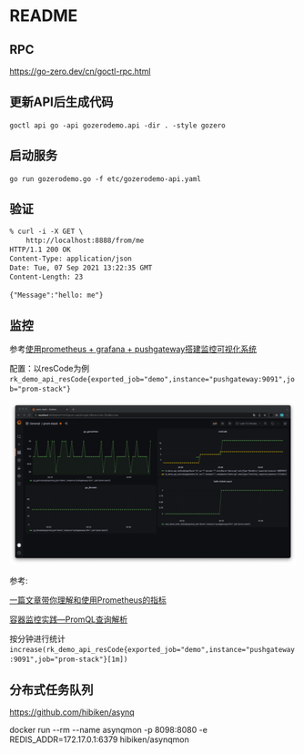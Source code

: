 # README

## RPC

https://go-zero.dev/cn/goctl-rpc.html

## 更新API后生成代码

`goctl api go -api gozerodemo.api -dir . -style gozero`

## 启动服务

`go run gozerodemo.go -f etc/gozerodemo-api.yaml`

## 验证

```
% curl -i -X GET \
    http://localhost:8888/from/me 
HTTP/1.1 200 OK
Content-Type: application/json
Date: Tue, 07 Sep 2021 13:22:35 GMT
Content-Length: 23

{"Message":"hello: me"} 
```

## 监控

参考[使用prometheus + grafana + pushgateway搭建监控可视化系统](https://juejin.cn/post/6844903848230944776)

配置：以resCode为例 `rk_demo_api_resCode{exported_job="demo",instance="pushgateway:9091",job="prom-stack"}`

![](imgs/img.png)

参考:

[一篇文章带你理解和使用Prometheus的指标](https://frezc.github.io/2019/08/03/prometheus-metrics/)

[容器监控实践—PromQL查询解析](https://segmentfault.com/a/1190000018372390)

按分钟进行统计 `increase(rk_demo_api_resCode{exported_job="demo",instance="pushgateway:9091",job="prom-stack"}[1m])`

## 分布式任务队列

https://github.com/hibiken/asynq

docker run --rm --name asynqmon -p 8098:8080 -e REDIS_ADDR=172.17.0.1:6379 hibiken/asynqmon